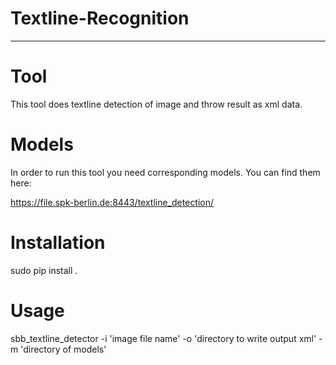 # Textline-Recognition

***
# Tool
This tool does textline detection of image and throw result as xml data.

# Models
In order to run this tool you need corresponding models. You can find them here:

https://file.spk-berlin.de:8443/textline_detection/

# Installation

sudo pip install .

# Usage

sbb_textline_detector -i 'image file name' -o 'directory to write output xml' -m 'directory of models'






